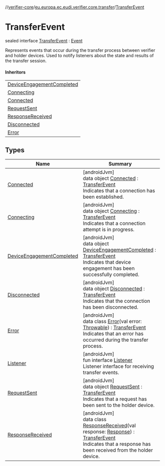 //[verifier-core](../../../index.md)/[eu.europa.ec.eudi.verifier.core.transfer](../index.md)/[TransferEvent](index.md)

# TransferEvent

sealed interface [TransferEvent](index.md) : [Event](../-event/index.md)

Represents events that occur during the transfer process between verifier and holder devices. Used to notify listeners about the state and results of the transfer session.

#### Inheritors

| |
|---|
| [DeviceEngagementCompleted](-device-engagement-completed/index.md) |
| [Connecting](-connecting/index.md) |
| [Connected](-connected/index.md) |
| [RequestSent](-request-sent/index.md) |
| [ResponseReceived](-response-received/index.md) |
| [Disconnected](-disconnected/index.md) |
| [Error](-error/index.md) |

## Types

| Name | Summary |
|---|---|
| [Connected](-connected/index.md) | [androidJvm]<br>data object [Connected](-connected/index.md) : [TransferEvent](index.md)<br>Indicates that a connection has been established. |
| [Connecting](-connecting/index.md) | [androidJvm]<br>data object [Connecting](-connecting/index.md) : [TransferEvent](index.md)<br>Indicates that a connection attempt is in progress. |
| [DeviceEngagementCompleted](-device-engagement-completed/index.md) | [androidJvm]<br>data object [DeviceEngagementCompleted](-device-engagement-completed/index.md) : [TransferEvent](index.md)<br>Indicates that device engagement has been successfully completed. |
| [Disconnected](-disconnected/index.md) | [androidJvm]<br>data object [Disconnected](-disconnected/index.md) : [TransferEvent](index.md)<br>Indicates that the connection has been disconnected. |
| [Error](-error/index.md) | [androidJvm]<br>data class [Error](-error/index.md)(val error: [Throwable](https://kotlinlang.org/api/latest/jvm/stdlib/kotlin-stdlib/kotlin/-throwable/index.html)) : [TransferEvent](index.md)<br>Indicates that an error has occurred during the transfer process. |
| [Listener](-listener/index.md) | [androidJvm]<br>fun interface [Listener](-listener/index.md)<br>Listener interface for receiving transfer events. |
| [RequestSent](-request-sent/index.md) | [androidJvm]<br>data object [RequestSent](-request-sent/index.md) : [TransferEvent](index.md)<br>Indicates that a request has been sent to the holder device. |
| [ResponseReceived](-response-received/index.md) | [androidJvm]<br>data class [ResponseReceived](-response-received/index.md)(val response: [Response](../../eu.europa.ec.eudi.verifier.core.response/-response/index.md)) : [TransferEvent](index.md)<br>Indicates that a response has been received from the holder device. |
